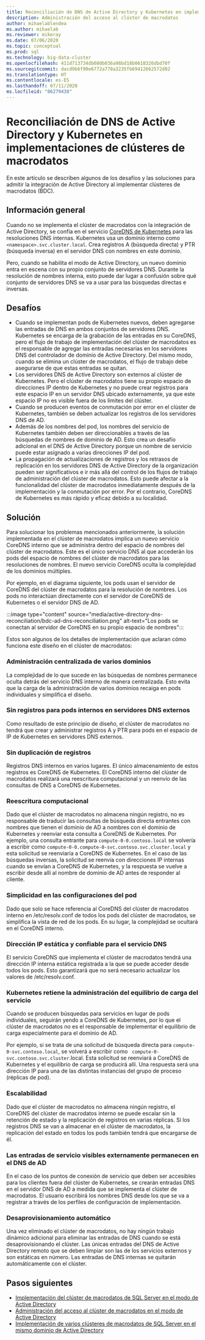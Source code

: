 ```yaml
---
title: Reconciliación de DNS de Active Directory y Kubernetes en implementaciones de clústeres de macrodatos
description: Administración del acceso al clúster de macrodatos
author: mihaelablendea
ms.author: mihaelab
ms.reviewer: mikeray
ms.date: 07/06/2020
ms.topic: conceptual
ms.prod: sql
ms.technology: big-data-cluster
ms.openlocfilehash: 411d713734db080b036a98bd18b0618326dbd70f
ms.sourcegitcommit: dacd9b6f90e6772a778a3235fb69412662572d02
ms.translationtype: HT
ms.contentlocale: es-ES
ms.lasthandoff: 07/11/2020
ms.locfileid: "86279438"
---
```

# <a name="active-directory-and-kubernetes-dns-reconciliation-in-big-data-clusters-deployments"></a>Reconciliación de DNS de Active Directory y Kubernetes en implementaciones de clústeres de macrodatos

En este artículo se describen algunos de los desafíos y las soluciones para admitir la integración de Active Directory al implementar clústeres de macrodatos (BDC).

## <a name="overview"></a>Información general

Cuando no se implementa el clúster de macrodatos con la integración de Active Directory, se confía en el servicio [CoreDNS de Kubernetes](https://kubernetes.io/docs/tasks/administer-cluster/coredns/) para las resoluciones DNS internas. Kubernetes usa un dominio interno como `<namespace>.svc.cluster.local`. Crea registros A (búsqueda directa) y PTR (búsqueda inversa) en el servidor DNS con nombres en este dominio.

Pero, cuando se habilita el modo de Active Directory, un nuevo dominio entra en escena con su propio conjunto de servidores DNS. Durante la resolución de nombres interna, esto puede dar lugar a confusión sobre qué conjunto de servidores DNS se va a usar para las búsquedas directas e inversas.

## <a name="challenges"></a>Desafíos

* Cuando se implementan pods de Kubernetes nuevos, deben agregarse las entradas de DNS en ambos conjuntos de servidores DNS. Kubernetes se encarga de la grabación de las entradas en su CoreDNS, pero el flujo de trabajo de implementación del clúster de macrodatos es el responsable de agregar las entradas necesarias en los servidores DNS del controlador de dominio de Active Directory. Del mismo modo, cuando se elimina un clúster de macrodatos, el flujo de trabajo debe asegurarse de que estas entradas se quitan.
* Los servidores DNS de Active Directory son externos al clúster de Kubernetes. Pero el clúster de macrodatos tiene su propio espacio de direcciones IP dentro de Kubernetes y no puede crear registros para este espacio IP en un servidor DNS ubicado externamente, ya que este espacio IP no es visible fuera de los límites del clúster.
* Cuando se producen eventos de conmutación por error en el clúster de Kubernetes, también se deben actualizar los registros de los servidores DNS de AD.
* Además de los nombres del pod, los nombres del servicio de Kubernetes también deben ser direccionables a través de las búsquedas de nombres de dominio de AD. Esto crea un desafío adicional en el DNS de Active Directory porque un nombre de servicio puede estar asignado a varias direcciones IP del pod.
* La propagación de actualizaciones de registros y los retrasos de replicación en los servidores DNS de Active Directory de la organización pueden ser significativos e ir más allá del control de los flujos de trabajo de administración del clúster de macrodatos. Esto puede afectar a la funcionalidad del clúster de macrodatos inmediatamente después de la implementación y la conmutación por error. Por el contrario, CoreDNS de Kubernetes es más rápido y eficaz debido a su localidad.

## <a name="solution"></a>Solución

Para solucionar los problemas mencionados anteriormente, la solución implementada en el clúster de macrodatos implica un nuevo servicio CoreDNS interno que se administra dentro del espacio de nombres del clúster de macrodatos. Este es el único servicio DNS al que accederán los pods del espacio de nombres del clúster de macrodatos para las resoluciones de nombres. El nuevo servicio CoreDNS oculta la complejidad de los dominios múltiples.

Por ejemplo, en el diagrama siguiente, los pods usan el servidor de CoreDNS del clúster de macrodatos para la resolución de nombres. Los pods no interactúan directamente con el servidor de CoreDNS de Kubernetes o el servidor DNS de AD. 

:::image type="content" source="media/active-directory-dns-reconciliation/bdc-ad-dns-reconciliation.png" alt-text="Los pods se conectan al servidor de CoreDNS en su propio espacio de nombres":::

Estos son algunos de los detalles de implementación que aclaran cómo funciona este diseño en el clúster de macrodatos:

### <a name="centralized-management-of-multiple-domains"></a>Administración centralizada de varios dominios

La complejidad de lo que sucede en las búsquedas de nombres permanece oculta detrás del servicio DNS interno de manera centralizada. Esto evita que la carga de la administración de varios dominios recaiga en pods individuales y simplifica el diseño.

### <a name="no-records-for-internal-pods-in-external-dns-servers"></a>Sin registros para pods internos en servidores DNS externos

Como resultado de este principio de diseño, el clúster de macrodatos no tendrá que crear y administrar registros A y PTR para pods en el espacio de IP de Kubernetes en servidores DNS externos.

### <a name="no-duplication-of-records"></a>Sin duplicación de registros

Registros DNS internos en varios lugares. El único almacenamiento de estos registros es CoreDNS de Kubernetes. El CoreDNS interno del clúster de macrodatos realizará una reescritura computacional y un reenvío de las consultas de DNS a CoreDNS de Kubernetes.

### <a name="computational-rewriting"></a>Reescritura computacional

Dado que el clúster de macrodatos no almacena ningún registro, no es responsable de traducir las consultas de búsqueda directa entrantes con nombres que tienen el dominio de AD a nombres con el dominio de Kubernetes y reenviar esta consulta a CoreDNS de Kubernetes.
Por ejemplo, una consulta entrante para `compute-0-0.contoso.local` se volvería a escribir como `compute-0-0.compute-0-svc.contoso.svc.cluster.local` y esta solicitud se reenviaría a CoreDNS de Kubernetes.
En el caso de las búsquedas inversas, la solicitud se reenvía con direcciones IP internas cuando se envían a CoreDNS de Kubernetes, y la respuesta se vuelve a escribir desde allí al nombre de dominio de AD antes de responder al cliente.

### <a name="simplicity-in-pod-configurations"></a>Simplicidad en las configuraciones del pod

Dado que solo se hace referencia al CoreDNS del clúster de macrodatos interno en /etc/resolv.conf de todos los pods del clúster de macrodatos, se simplifica la vista de red de los pods. En su lugar, la complejidad se ocultará en el CoreDNS interno.

### <a name="static-and-reliable-ip-address-for-dns-service"></a>Dirección IP estática y confiable para el servicio DNS

El servicio CoreDNS que implementa el clúster de macrodatos tendrá una dirección IP interna estática registrada a la que se puede acceder desde todos los pods. Esto garantizará que no será necesario actualizar los valores de /etc/resolv.conf.

### <a name="service-load-balance-management-is-retained-by-kubernetes"></a>Kubernetes retiene la administración del equilibrio de carga del servicio

Cuando se producen búsquedas para servicios en lugar de pods individuales, seguirán yendo a CoreDNS de Kubernetes, por lo que el clúster de macrodatos no es el responsable de implementar el equilibrio de carga especialmente para el dominio de AD.

Por ejemplo, si se trata de una solicitud de búsqueda directa para `compute-0-svc.contoso.local`, se volverá a escribir como ` compute-0-svc.contoso.svc.cluster`.local. Esta solicitud se reenviará a CoreDNS de Kubernetes y el equilibrio de carga se producirá allí. Una respuesta será una dirección IP para una de las distintas instancias del grupo de proceso (réplicas de pod).

### <a name="scalability"></a>Escalabilidad

Dado que el clúster de macrodatos no almacena ningún registro, el CoreDNS del clúster de macrodatos interno se puede escalar sin la retención de estado y la replicación de registros en varias réplicas. Si los registros DNS se van a almacenar en el clúster de macrodatos, la replicación del estado en todos los pods también tendrá que encargarse de él.

### <a name="externally-visible-service-entries-stay-in-ad-dns"></a>Las entradas de servicio visibles externamente permanecen en el DNS de AD

En el caso de los puntos de conexión de servicio que deben ser accesibles para los clientes fuera del clúster de Kubernetes, se crearán entradas DNS en el servidor DNS de AD a medida que se implementa el clúster de macrodatos. El usuario escribirá los nombres DNS desde los que se va a registrar a través de los perfiles de configuración de implementación.

### <a name="self-deprovisioning"></a>Desaprovisionamiento automático

Una vez eliminado el clúster de macrodatos, no hay ningún trabajo dinámico adicional para eliminar las entradas de DNS cuando se está desaprovisionando el clúster. Las únicas entradas del DNS de Active Directory remoto que se deben limpiar son las de los servicios externos y son estáticas en número. Las entradas de DNS internas se quitarán automáticamente con el clúster.

## <a name="next-steps"></a>Pasos siguientes

- [Implementación del clúster de macrodatos de SQL Server en el modo de Active Directory](deploy-active-directory.md)
- [Administración del acceso al clúster de macrodatos en el modo de Active Directory](active-directory-objects.md)
- [Implementación de varios clústeres de macrodatos de SQL Server en el mismo dominio de Active Directory](active-directory-deployment-background.md)
